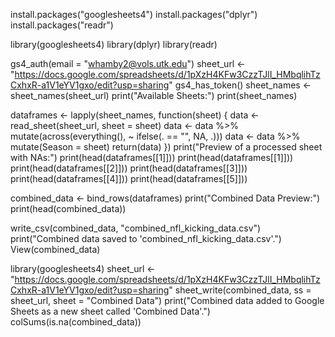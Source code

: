 install.packages("googlesheets4")
install.packages("dplyr")
install.packages("readr")

library(googlesheets4)
library(dplyr)
library(readr)

gs4_auth(email = "whamby2@vols.utk.edu")
sheet_url <- "https://docs.google.com/spreadsheets/d/1pXzH4KFw3CzzTJlI_HMbqlihTzCxhxR-a1V1eYV1gxo/edit?usp=sharing"
gs4_has_token()
sheet_names <- sheet_names(sheet_url)
print("Available Sheets:")
print(sheet_names)

dataframes <- lapply(sheet_names, function(sheet) {
data <- read_sheet(sheet_url, sheet = sheet)
data <- data %>% mutate(across(everything(), ~ ifelse(. == "", NA, .)))
data <- data %>% mutate(Season = sheet)
return(data)
})
print("Preview of a processed sheet with NAs:")
print(head(dataframes[[1]]))
print(head(dataframes[[1]]))
print(head(dataframes[[2]]))
print(head(dataframes[[3]]))
print(head(dataframes[[4]]))
print(head(dataframes[[5]]))

combined_data <- bind_rows(dataframes)
print("Combined Data Preview:")
print(head(combined_data))

write_csv(combined_data, "combined_nfl_kicking_data.csv")
print("Combined data saved to 'combined_nfl_kicking_data.csv'.")
View(combined_data)

library(googlesheets4)
sheet_url <- "https://docs.google.com/spreadsheets/d/1pXzH4KFw3CzzTJlI_HMbqlihTzCxhxR-a1V1eYV1gxo/edit?usp=sharing"
sheet_write(combined_data, ss = sheet_url, sheet = "Combined Data")
print("Combined data added to Google Sheets as a new sheet called 'Combined Data'.")
colSums(is.na(combined_data))

